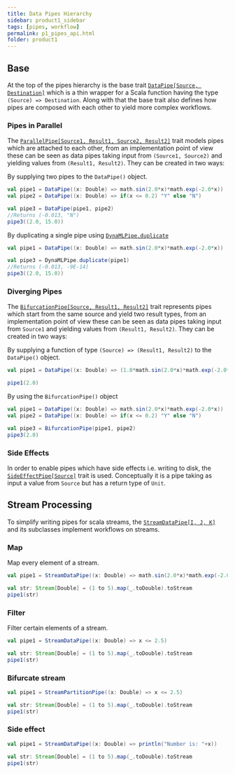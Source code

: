 ```yaml
---
title: Data Pipes Hierarchy
sidebar: product1_sidebar
tags: [pipes, workflow]
permalink: p1_pipes_api.html
folder: product1
---
```


## Base

At the top of the pipes hierarchy is the base trait [```DataPipe[Source, Destination]```]({{site.apiurl}}/dynaml-pipes/index.html#io.github.mandar2812.dynaml.pipes.DataPipe) which is a thin wrapper for a Scala function having the type ```(Source) => Destination```. Along with that the base trait also defines how pipes are composed with each other to yield more complex workflows.

### Pipes in Parallel

The [```ParallelPipe[Source1, Result1, Source2, Result2]```]({{site.apiurl}}/dynaml-pipes/index.html#io.github.mandar2812.dynaml.pipes.ParallelPipe) trait models pipes which are attached to each other, from an implementation point of view these can be seen as data pipes taking input from ```(Source1, Source2)``` and yielding values from ```(Result1, Result2)```. They can be created in two ways:

By supplying two pipes to the ```DataPipe()``` object.

```scala
val pipe1 = DataPipe((x: Double) => math.sin(2.0*x)*math.exp(-2.0*x))
val pipe2 = DataPipe((x: Double) => if(x <= 0.2) "Y" else "N")

val pipe3 = DataPipe(pipe1, pipe2)
//Returns (-0.013, "N")
pipe3((2.0, 15.0))

```

By duplicating a single pipe using [```DynaMLPipe.duplicate```]({{site.baseurl}}/p1_sample5.html#duplicate-a-pipe)

```scala
val pipe1 = DataPipe((x: Double) => math.sin(2.0*x)*math.exp(-2.0*x))

val pipe3 = DynaMLPipe.duplicate(pipe1)
//Returns (-0.013, -9E-14)
pipe3((2.0, 15.0))

```


### Diverging Pipes

The [```BifurcationPipe[Source, Result1, Result2]```]({{site.apiurl}}/dynaml-pipes/index.html#io.github.mandar2812.dynaml.pipes.BifurcationPipe) trait represents pipes which start from the same source and yield two result types, from an implementation point of view these can be seen as data pipes taking input from ```Source1``` and yielding values from ```(Result1, Result2)```. They can be created in two ways:

By supplying a function of type ```(Source) => (Result1, Result2)``` to the ```DataPipe()``` object.

```scala
val pipe1 = DataPipe((x: Double) => (1.0*math.sin(2.0*x)*math.exp(-2.0*x), math.exp(-2.0*x)))

pipe1(2.0)

```

By using the ```BifurcationPipe()``` object

```scala
val pipe1 = DataPipe((x: Double) => math.sin(2.0*x)*math.exp(-2.0*x))
val pipe2 = DataPipe((x: Double) => if(x <= 0.2) "Y" else "N")

val pipe3 = BifurcationPipe(pipe1, pipe2)
pipe3(2.0)

```


### Side Effects

In order to enable pipes which have side effects i.e. writing to disk, the [```SideEffectPipe[Source]```]({{site.apiurl}}/dynaml-pipes/index.html#io.github.mandar2812.dynaml.pipes.SideEffectPipe) trait is used. Conceptually it is a pipe taking as input a value from ```Source``` but has a return type of ```Unit```.

## Stream Processing

To simplify writing pipes for scala streams, the [```StreamDataPipe[I, J, K]```]({{site.apiurl}}/dynaml-pipes/index.html#io.github.mandar2812.dynaml.pipes.StreamDataPipe) and its subclasses implement workflows on streams.  

### Map

Map every element of a stream.

```scala
val pipe1 = StreamDataPipe((x: Double) => math.sin(2.0*x)*math.exp(-2.0*x))

val str: Stream[Double] = (1 to 5).map(_.toDouble).toStream
pipe1(str)
```

### Filter

Filter certain elements of a stream.

```scala
val pipe1 = StreamDataPipe((x: Double) => x <= 2.5)

val str: Stream[Double] = (1 to 5).map(_.toDouble).toStream
pipe1(str)
```

### Bifurcate stream

```scala
val pipe1 = StreamPartitionPipe((x: Double) => x <= 2.5)

val str: Stream[Double] = (1 to 5).map(_.toDouble).toStream
pipe1(str)
```


### Side effect

```scala
val pipe1 = StreamDataPipe((x: Double) => println("Number is: "+x))

val str: Stream[Double] = (1 to 5).map(_.toDouble).toStream
pipe1(str)
```
